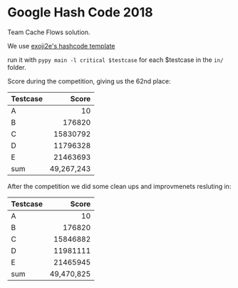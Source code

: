 # Google Hash Code 2018
Team Cache Flows solution.

We use [exoji2e's hashcode template](https://github.com/exoji2e/hashcode-template)

run it with `pypy main -l critical $testcase` for each $testcase in the `in/` folder.

Score during the competition, giving us the 62nd place:

|Testcase | Score|
|---|---:|
|A| 10|
|B| 176820|
|C| 15830792|
|D| 11796328|
|E| 21463693|
|sum| 49,267,243|


After the competition we did some clean ups and improvmenets resluting in:

|Testcase | Score|
|---|---:|
|A| 10|
|B| 176820|
|C| 15846882|
|D| 11981111|
|E| 21465945|
|sum| 49,470,825|
